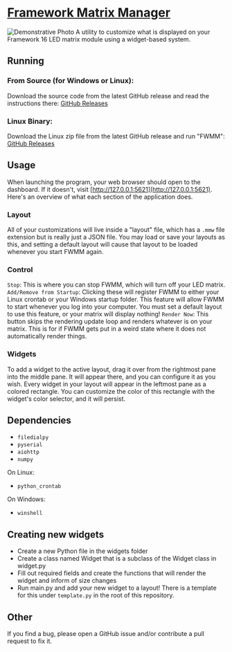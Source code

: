 # [Framework Matrix Manager](https://boyne.dev/projects/fwmm.html)
![Demonstrative Photo](https://github.com/DedFishy/dedfishy.github.io/blob/main/assets/projects/fwmm/screen_and_matrix.jpg?raw=true)
A utility to customize what is displayed on your Framework 16 LED matrix module using a widget-based system.

## Running
### From Source (for Windows or Linux):
Download the source code from the latest GitHub release and read the instructions there: [GitHub Releases](https://github.com/DedFishy/FWMM/releases)
### Linux Binary:
Download the Linux zip file from the latest GitHub release and run "FWMM": [GitHub Releases](https://github.com/DedFishy/FWMM/releases)

## Usage
When launching the program, your web browser should open to the dashboard. If it doesn't, visit [http://127.0.0.1:5621](http://127.0.0.1:5621).
Here's an overview of what each section of the application does.
### Layout
All of your customizations will live inside a "layout" file, which has a `.mmw` file extension but is really just a JSON file.
You may load or save your layouts as this, and setting a default layout will cause that layout to be loaded whenever you start FWMM again.
### Control
`Stop`: This is where you can stop FWMM, which will turn off your LED matrix.
`Add/Remove from Startup`: Clicking these will register FWMM to either your Linux crontab or your Windows startup folder. This feature will allow FWMM to start whenever you log into your computer. You must set a default layout to use this feature, or your matrix will display nothing!
`Render Now`: This button skips the rendering update loop and renders whatever is on your matrix. This is for if FWMM gets put in a weird state where it does not automatically render things.
### Widgets
To add a widget to the active layout, drag it over from the rightmost pane into the middle pane. It will appear there, and you can configure it as you wish.
Every widget in your layout will appear in the leftmost pane as a colored rectangle. You can customize the color of this rectangle with the widget's color selector, and it will persist.

## Dependencies
- `filedialpy`
- `pyserial`
- `aiohttp`
- `numpy`

On Linux:
- `python_crontab`

On Windows:
- `winshell`

## Creating new widgets
- Create a new Python file in the widgets folder
- Create a class named Widget that is a subclass of the Widget class in widget.py
- Fill out required fields and create the functions that will render the widget and inform of size changes
- Run main.py and add your new widget to a layout!
There is a template for this under `template.py` in the root of this repository.

## Other
If you find a bug, please open a GitHub issue and/or contribute a pull request to fix it.
